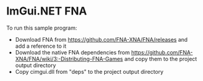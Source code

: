 ﻿# ImGui.NET FNA

To run this sample program:

- Download FNA from https://github.com/FNA-XNA/FNA/releases and add a reference to it
- Download the native FNA dependencies from https://github.com/FNA-XNA/FNA/wiki/3:-Distributing-FNA-Games and copy them to the project output directory
- Copy cimgui.dll from "deps" to the project output directory